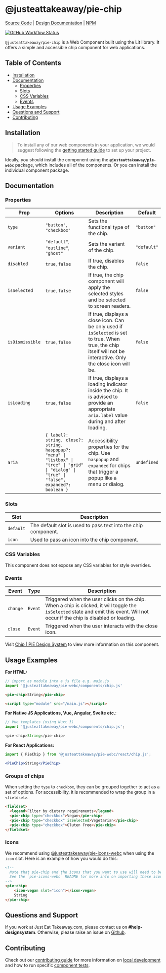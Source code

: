 # @justeattakeaway/pie-chip

[Source Code](https://github.com/justeattakeaway/pie/tree/main/packages/components/pie-chip) | [Design Documentation](https://pie.design/components/chip) | [NPM](https://www.npmjs.com/package/@justeattakeaway/pie-chip)
<p>
  <a href="https://www.npmjs.com/@justeattakeaway/pie-chip">
    <img alt="GitHub Workflow Status" src="https://img.shields.io/npm/v/@justeattakeaway/pie-chip.svg">
  </a>
</p>

`@justeattakeaway/pie-chip` is a Web Component built using the Lit library. It offers a simple and accessible chip component for web applications.

## Table of Contents

- [Installation](#installation)
- [Documentation](#documentation)
  - [Properties](#properties)
  - [Slots](#slots)
  - [CSS Variables](#css-variables)
  - [Events](#events)
- [Usage Examples](#usage-examples)
- [Questions and Support](#questions-and-support)
- [Contributing](#contributing)

## Installation

> To install any of our web components in your application, we would suggest following the [getting started guide](https://webc.pie.design/?path=/docs/introduction-getting-started--docs) to set up your project.

Ideally, you should install the component using the **`@justeattakeaway/pie-webc`** package, which includes all of the components. Or you can install the individual component package.

## Documentation

### Properties

| Prop           | Options                                              | Description                                                                                                  | Default     |
|----------------|------------------------------------------------------|--------------------------------------------------------------------------------------------------------------|-------------|
| `type`         | `"button"`, `"checkbox"`                            | Sets the functional type of the chip.                                                                                   | `"button"`|
| `variant`      | `"default"`, `"outline"`, `"ghost"`                 | Sets the variant of the chip.                                                                                | `"default"` |
| `disabled`     | `true`, `false`                                     | If true, disables the chip.                                                                                  | `false`     |
| `isSelected`   | `true`, `false`                                     | If true, the chip component will apply the selected styles and be selected to screen readers.                                                  | `false`     |
| `isDismissible`| `true`, `false`                                     | If true, displays a close icon. Can be only used if `isSelected` is set to true. When true, the chip itself will not be interactive. Only the close icon will be.                            | `false`     |
| `isLoading`    | `true`, `false`                                     | If true, displays a loading indicator inside the chip. It is advised to provide an appropriate `aria.label` value during and after loading.                                                       | `false`     |
| `aria`         | `{ label?: string, close?: string, haspopup?: "menu" \| "listbox" \| "tree" \| "grid" \| "dialog" \| "true" \| "false", expanded?: boolean }`               | Accessibility properties for the chip. Use `haspopup` and `expanded` for chips that trigger a popup like a menu or dialog.                                             | `undefined` |

### Slots

| Slot      | Description                                               |
|-----------|-----------------------------------------------------------|
| `default` | The default slot is used to pass text into the chip component. |
| `icon`    | Used to pass an icon into the chip component.             |

### CSS Variables
This component does not expose any CSS variables for style overrides.

### Events

| Event             | Type          | Description                                         |
|-------------------|---------------|-----------------------------------------------------|
| `change`  | `Event` | Triggered when the user clicks on the chip. When a chip is clicked, it will toggle the `isSelected` state and emit this event. Will not occur if the chip is disabled or loading.       |
| `close`  | `Event` | Triggered when the user interacts with the close icon. |

Visit  [Chip | PIE Design System](https://pie.design/components/chip) to view more information on this component.

## Usage Examples

**For HTML:**

```js
// import as module into a js file e.g. main.js
import '@justeattakeaway/pie-webc/components/chip.js'
```

```html
<pie-chip>String</pie-chip>

<script type="module" src="/main.js"></script>
```

**For Native JS Applications, Vue, Angular, Svelte etc.:**

```js
// Vue templates (using Nuxt 3)
import '@justeattakeaway/pie-webc/components/chip.js';

<pie-chip>String</pie-chip>
```

**For React Applications:**

```jsx
import { PieChip } from '@justeattakeaway/pie-webc/react/chip.js';

<PieChip>String</PieChip>
```

### Groups of chips
When setting the `type` to `checkbox`, they can be grouped together to act as a set of options. For accessibility, it is recommended to wrap the group in a `<fieldset>`.

```html
<fieldset>
  <legend>Filter by dietary requirements</legend>
  <pie-chip type="checkbox">Vegan</pie-chip>
  <pie-chip type="checkbox" isSelected>Vegetarian</pie-chip>
  <pie-chip type="checkbox">Gluten Free</pie-chip>
</fieldset>
```

### Icons

We recommend using [@justeattakeaway/pie-icons-webc](https://www.npmjs.com/package/@justeattakeaway/pie-icons-webc) when using the `icon` slot. Here is an example of how you would do this:

```html
<!--
  Note that pie-chip and the icons that you want to use will need to be imported as components into your application.
  See the `pie-icons-webc` README for more info on importing these icons.
-->
<pie-chip>
    <icon-vegan slot="icon"></icon-vegan>
    String
</pie-chip>
```


## Questions and Support

If you work at Just Eat Takeaway.com, please contact us on **#help-designsystem**. Otherwise, please raise an issue on [Github](https://github.com/justeattakeaway/pie/issues).

## Contributing

Check out our [contributing guide](https://github.com/justeattakeaway/pie/wiki/Contributing-Guide) for more information on [local development](https://github.com/justeattakeaway/pie/wiki/Contributing-Guide#local-development) and how to run specific [component tests](https://github.com/justeattakeaway/pie/wiki/Contributing-Guide#testing).
